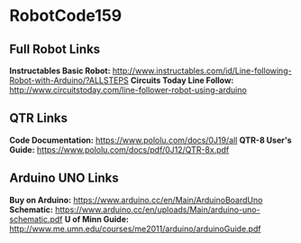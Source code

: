 # RobotCode159

## Full Robot Links
**Instructables Basic Robot:** http://www.instructables.com/id/Line-following-Robot-with-Arduino/?ALLSTEPS
**Circuits Today Line Follow:** http://www.circuitstoday.com/line-follower-robot-using-arduino

## QTR Links
**Code Documentation:** https://www.pololu.com/docs/0J19/all
**QTR-8 User's Guide:** https://www.pololu.com/docs/pdf/0J12/QTR-8x.pdf

## Arduino UNO Links
**Buy on Arduino:** https://www.arduino.cc/en/Main/ArduinoBoardUno
**Schematic:** https://www.arduino.cc/en/uploads/Main/arduino-uno-schematic.pdf
**U of Minn Guide:** http://www.me.umn.edu/courses/me2011/arduino/arduinoGuide.pdf
